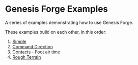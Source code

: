 # Genesis Forge Examples

A series of examples demonstrating how to use Genesis Forge.

These examples build on each other, in this order:

1. [Simple](./simple/)
2. [Command Direction](./command_direction/)
3. [Contacts - Foot air time](./contacts/)
4. [Rough Terrain](./rough_terrain/)
